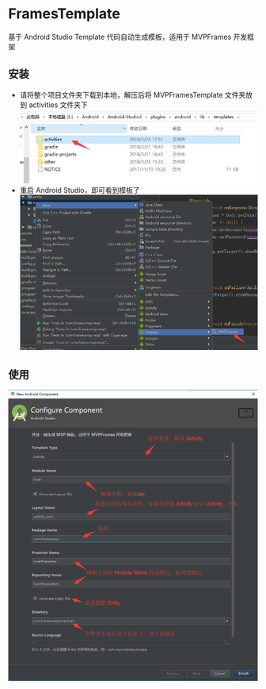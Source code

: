 # FramesTemplate
基于 Android Studio Template 代码自动生成模板，适用于 MVPFrames 开发框架

## 安装
* 请将整个项目文件夹下载到本地，解压后将 MVPFramesTemplate 文件夹放到 activities 文件夹下
![](https://github.com/RockyQu/FramesTemplate/blob/master/ImageFolder/template2.png)
* 重启 Android Studio，即可看到模板了
![](https://github.com/RockyQu/FramesTemplate/blob/master/ImageFolder/template6.png)

## 使用
![](https://github.com/RockyQu/FramesTemplate/blob/master/ImageFolder/template8.png)
